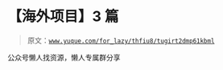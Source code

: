 # 【海外项目】3 篇

> 原文：[`www.yuque.com/for_lazy/thfiu8/tugirt2dmp61kbml`](https://www.yuque.com/for_lazy/thfiu8/tugirt2dmp61kbml)



公众号懒人找资源，懒人专属群分享